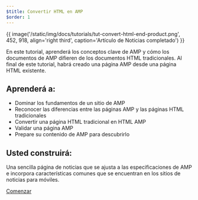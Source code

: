 ```yaml
---
$title: Convertir HTML en AMP
$order: 1
---
```


{{ image('/static/img/docs/tutorials/tut-convert-html-end-product.png', 452, 918, align='right third', caption='Artículo de Noticias completado') }}

En este tutorial, aprenderá los conceptos clave de AMP y cómo los documentos de AMP difieren de los documentos HTML tradicionales. Al final de este tutorial, habrá creado una página AMP desde una página HTML existente.

## Aprenderá a:

- Dominar los fundamentos de un sitio de AMP
- Reconocer las diferencias entre las páginas AMP y las páginas HTML tradicionales
- Convertir una página HTML tradicional en HTML AMP
- Validar una página AMP
- Prepare su contenido de AMP para descubrirlo


## Usted construirá:

Una sencilla página de noticias que se ajusta a las especificaciones de AMP e incorpora características comunes que se encuentran en los sitios de noticias para móviles.

<div class="start-button">
<a class="button" href="/es/docs/fundamentals/converting/setting-up.html"><span class="arrow-next">Comenzar</span></a>
</div>
